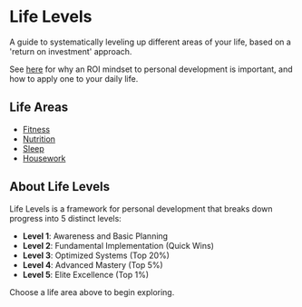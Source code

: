 # Life Levels

A guide to systematically leveling up different areas of your life, based on a 'return on investment' approach.

See [here](/life-levels/ROI-mindset) for why an ROI mindset to personal development is important, and how to apply one to your daily life. 

## Life Areas

- [Fitness](fitness/)
- [Nutrition](nutrition/)
- [Sleep](sleep/)
- [Housework](housework/)

## About Life Levels

Life Levels is a framework for personal development that breaks down progress into 5 distinct levels:

- **Level 1**: Awareness and Basic Planning
- **Level 2**: Fundamental Implementation (Quick Wins)
- **Level 3**: Optimized Systems (Top 20%)
- **Level 4**: Advanced Mastery (Top 5%)
- **Level 5**: Elite Excellence (Top 1%)

Choose a life area above to begin exploring.

